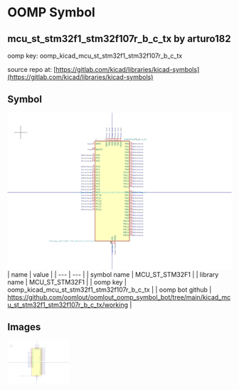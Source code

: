 # OOMP Symbol  
## mcu_st_stm32f1_stm32f107r_b_c_tx  by arturo182  
  
oomp key: oomp_kicad_mcu_st_stm32f1_stm32f107r_b_c_tx  
  
source repo at: [https://gitlab.com/kicad/libraries/kicad-symbols](https://gitlab.com/kicad/libraries/kicad-symbols)  
## Symbol  
  
[![working.png](working_600.png)](working.png)  
| name | value | 
| --- | --- | 
| symbol name | MCU_ST_STM32F1 | 
| library name | MCU_ST_STM32F1 | 
| oomp key | oomp_kicad_mcu_st_stm32f1_stm32f107r_b_c_tx | 
| oomp bot github | https://github.com/oomlout/oomlout_oomp_symbol_bot/tree/main/kicad_mcu_st_stm32f1_stm32f107r_b_c_tx/working | 
## Images  
  
[![working.png](working_140.png)](working.png)  
